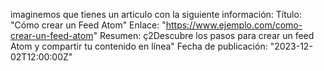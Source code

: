 imaginemos que tienes un articulo con la siguiente información:
Título: "Cómo crear un Feed Atom"
Enlace: "https://www.ejemplo.com/como-crear-un-feed-atom"
Resumen: ç2Descubre los pasos para crear un feed Atom y compartir tu contenido en línea"
Fecha de publicación: "2023-12-02T12:00:00Z"